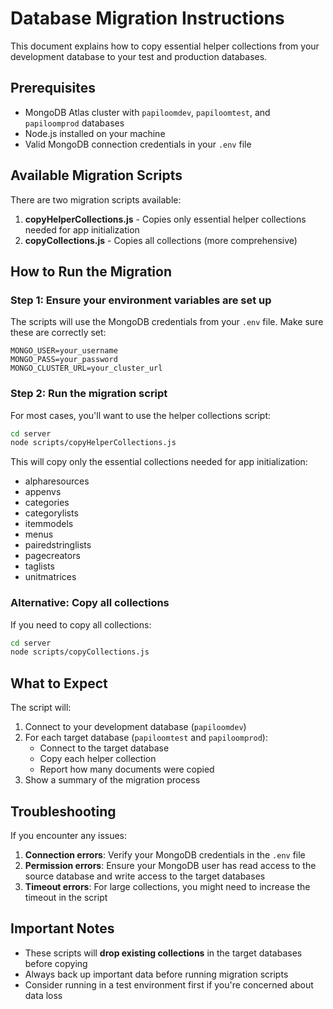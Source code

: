 # Database Migration Instructions

This document explains how to copy essential helper collections from your development database to your test and production databases.

## Prerequisites

- MongoDB Atlas cluster with `papiloomdev`, `papiloomtest`, and `papiloomprod` databases
- Node.js installed on your machine
- Valid MongoDB connection credentials in your `.env` file

## Available Migration Scripts

There are two migration scripts available:

1. **copyHelperCollections.js** - Copies only essential helper collections needed for app initialization
2. **copyCollections.js** - Copies all collections (more comprehensive)

## How to Run the Migration

### Step 1: Ensure your environment variables are set up

The scripts will use the MongoDB credentials from your `.env` file. Make sure these are correctly set:

```
MONGO_USER=your_username
MONGO_PASS=your_password
MONGO_CLUSTER_URL=your_cluster_url
```

### Step 2: Run the migration script

For most cases, you'll want to use the helper collections script:

```bash
cd server
node scripts/copyHelperCollections.js
```

This will copy only the essential collections needed for app initialization:

- alpharesources
- appenvs
- categories
- categorylists
- itemmodels
- menus
- pairedstringlists
- pagecreators
- taglists
- unitmatrices

### Alternative: Copy all collections

If you need to copy all collections:

```bash
cd server
node scripts/copyCollections.js
```

## What to Expect

The script will:

1. Connect to your development database (`papiloomdev`)
2. For each target database (`papiloomtest` and `papiloomprod`):
   - Connect to the target database
   - Copy each helper collection
   - Report how many documents were copied
3. Show a summary of the migration process

## Troubleshooting

If you encounter any issues:

1. **Connection errors**: Verify your MongoDB credentials in the `.env` file
2. **Permission errors**: Ensure your MongoDB user has read access to the source database and write access to the target databases
3. **Timeout errors**: For large collections, you might need to increase the timeout in the script

## Important Notes

- These scripts will **drop existing collections** in the target databases before copying
- Always back up important data before running migration scripts
- Consider running in a test environment first if you're concerned about data loss
